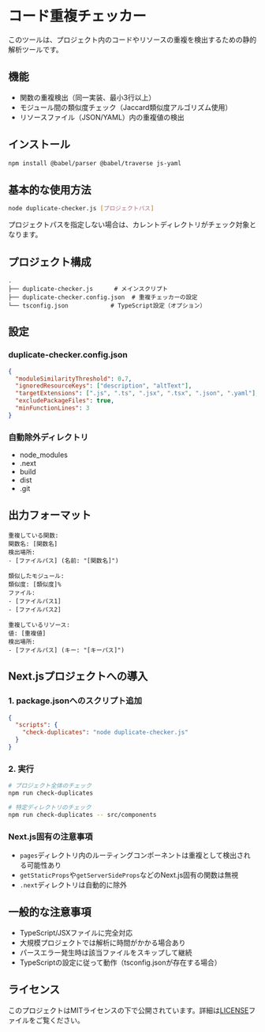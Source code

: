 # コード重複チェッカー

このツールは、プロジェクト内のコードやリソースの重複を検出するための静的解析ツールです。

## 機能

- 関数の重複検出（同一実装、最小3行以上）
- モジュール間の類似度チェック（Jaccard類似度アルゴリズム使用）
- リソースファイル（JSON/YAML）内の重複値の検出

## インストール

```bash
npm install @babel/parser @babel/traverse js-yaml
```

## 基本的な使用方法

```bash
node duplicate-checker.js [プロジェクトパス]
```

プロジェクトパスを指定しない場合は、カレントディレクトリがチェック対象となります。

## プロジェクト構成

```
.
├── duplicate-checker.js      # メインスクリプト
├── duplicate-checker.config.json  # 重複チェッカーの設定
└── tsconfig.json            # TypeScript設定（オプション）
```

## 設定

### duplicate-checker.config.json

```json
{
  "moduleSimilarityThreshold": 0.7,
  "ignoredResourceKeys": ["description", "altText"],
  "targetExtensions": [".js", ".ts", ".jsx", ".tsx", ".json", ".yaml"],
  "excludePackageFiles": true,
  "minFunctionLines": 3
}
```

### 自動除外ディレクトリ
- node_modules
- .next
- build
- dist
- .git

## 出力フォーマット

```
重複している関数:
関数名: [関数名]
検出場所:
- [ファイルパス] (名前: "[関数名]")

類似したモジュール:
類似度: [類似度]%
ファイル:
- [ファイルパス1]
- [ファイルパス2]

重複しているリソース:
値: [重複値]
検出場所:
- [ファイルパス] (キー: "[キーパス]")
```

## Next.jsプロジェクトへの導入

### 1. package.jsonへのスクリプト追加

```json
{
  "scripts": {
    "check-duplicates": "node duplicate-checker.js"
  }
}
```

### 2. 実行

```bash
# プロジェクト全体のチェック
npm run check-duplicates

# 特定ディレクトリのチェック
npm run check-duplicates -- src/components
```

### Next.js固有の注意事項
- `pages`ディレクトリ内のルーティングコンポーネントは重複として検出される可能性あり
- `getStaticProps`や`getServerSideProps`などのNext.js固有の関数は無視
- `.next`ディレクトリは自動的に除外

## 一般的な注意事項

- TypeScript/JSXファイルに完全対応
- 大規模プロジェクトでは解析に時間がかかる場合あり
- パースエラー発生時は該当ファイルをスキップして継続
- TypeScriptの設定に従って動作（tsconfig.jsonが存在する場合）

## ライセンス

このプロジェクトはMITライセンスの下で公開されています。詳細は[LICENSE](LICENSE)ファイルをご覧ください。
